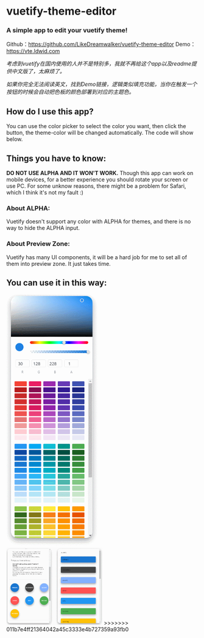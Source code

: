 # **vuetify-theme-editor**

### A simple app to edit your vuetify theme!

Github：https://github.com/LikeDreamwalker/vuetify-theme-editor
Demo：https://vte.ldwid.com

*考虑到vuetify在国内使用的人并不是特别多，我就不再给这个app以及readme提供中文版了，太麻烦了。*

*如果你完全无法阅读英文，找到Demo链接，逻辑类似填充功能，当你在触发一个按钮的时候会自动把色板的颜色部署到对应的主题色。*

## How do I use this app?

You can use the color picker to select the color you want, then click the button, the theme-color will be changed automatically. The code will show below.

## Things you have to know:

**DO NOT USE ALPHA AND IT WON'T WORK.**
Though this app can work on mobile devices, for a better experience you should rotate your screen or use PC.
For some unknow reasons, there might be a problem for Safari, which I think it's not my fault :)

### About ALPHA:

Vuetify doesn't support any color with ALPHA for themes, and there is no way to hide the ALPHA input.

### About Preview Zone:

Vuetify has many UI components, it will be a hard job for me to set all of them into preview zone. It just takes time.

## You can use it in this way:

<img src="https://github.com/LikeDreamwalker/vuetify-theme-editor/blob/master/images/GIF%202020-8-28%2017-20-54.gif" width="50%">
<img src="https://github.com/LikeDreamwalker/vuetify-theme-editor/blob/master/images/GIF%202020-8-28%2017-26-24.gif" width="50%">
>>>>>>> 011b7e4ff21364042a45c3333e4b727359a93fb0
